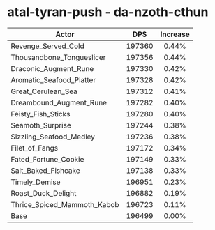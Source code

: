 # atal-tyran-push - da-nzoth-cthun
| Actor | DPS | Increase |
|---|:---:|:---:|
|Revenge_Served_Cold|197360|0.44%|
|Thousandbone_Tongueslicer|197356|0.44%|
|Draconic_Augment_Rune|197330|0.42%|
|Aromatic_Seafood_Platter|197328|0.42%|
|Great_Cerulean_Sea|197312|0.41%|
|Dreambound_Augment_Rune|197282|0.40%|
|Feisty_Fish_Sticks|197280|0.40%|
|Seamoth_Surprise|197244|0.38%|
|Sizzling_Seafood_Medley|197236|0.38%|
|Filet_of_Fangs|197172|0.34%|
|Fated_Fortune_Cookie|197149|0.33%|
|Salt_Baked_Fishcake|197138|0.33%|
|Timely_Demise|196951|0.23%|
|Roast_Duck_Delight|196882|0.19%|
|Thrice_Spiced_Mammoth_Kabob|196723|0.11%|
|Base|196499|0.00%|
